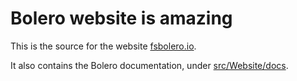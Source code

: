 # Bolero website is amazing

This is the source for the website [fsbolero.io](https://fsbolero.io).

It also contains the Bolero documentation, under [src/Website/docs](src/Website/docs).
